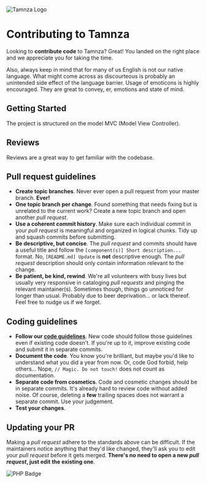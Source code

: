 ![Tamnza Logo]()

# Contributing to Tamnza
Looking to **contribute code** to Tamnza? Great! You landed on the right place and we appreciate you for taking the time.

Also, always keep in mind that for many of us English is not our native language. What might come across as discourteous is probably an unintended side effect of the language barrier. Usage of emoticons is highly encouraged. They are great to convey, er, emotions and state of mind.

## Getting Started
The project is structured on the model MVC (Model View Controller).


## Reviews
Reviews are a great way to get familiar with the codebase.

## Pull request guidelines
* **Create topic branches**. Never ever open a pull request from your master branch. **Ever!**
* **One topic branch per change**. Found something that needs fixing but is unrelated to the current work? Create a new topic branch and open another *pull request*.
* **Use a coherent commit history**. Make sure each individual commit in your *pull request* is meaningful and organized in logical chunks. Tidy up and squash commits before submitting.
* **Be descriptive, but concise**. The *pull request* and commits should have a useful title and follow the `[component(s)] Short description...` format. No, `[README.md] Update` is **not** descriptive enough. The *pull request* description should only contain information relevant to the change.
* **Be patient, be kind, rewind**. We're all volunteers with busy lives but usually very responsive in cataloging *pull requests* and pinging the relevant maintainer(s). Sometimes though, things go unnoticed for longer than usual. Probably due to beer deprivation... or lack thereof. Feel free to nudge us if we forget.

## Coding guidelines
* **Follow our [code guidelines](CODE_GUIDELINES.md)**. New code should follow those guidelines even if existing code doesn't. If you're up to it, improve existing code and submit it in separate commits.
* **Document the code**. You know you're brilliant, but maybe you'd like to understand what you did a year from now. Or, code God forbid, help others... Nope, `// Magic. Do not touch!` does not count as documentation.
* **Separate code from cosmetics**. Code and cosmetic changes should be in separate commits. It's already hard to review code without added noise. Of course, deleting a **few** trailing spaces does not warrant a separate commit. Use your judgement.
* **Test your changes**.

## Updating your PR
Making a *pull request* adhere to the standards above can be difficult. If the maintainers notice anything that they'd like changed, they'll ask you to edit your *pull request* before it gets merged. **There's no need to open a new *pull request*, just edit the existing one**.

![PHP Badge](https://img.shields.io/badge/PHP-777BB4?style=for-the-badge)